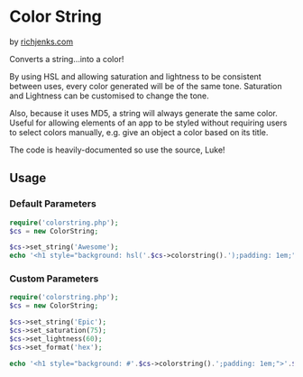 # Color String

by [richjenks.com](http://richjenks.com)

Converts a string…into a color!

By using HSL and allowing saturation and lightness to be consistent between uses, every color generated will be of the same tone. Saturation and Lightness can be customised to change the tone.

Also, because it uses MD5, a string will always generate the same color. Useful for allowing elements of an app to be styled without requiring users to select colors manually, e.g. give an object a color based on its title.

The code is heavily-documented so use the source, Luke!

## Usage

### Default Parameters

```php
require('colorstring.php');
$cs = new ColorString;

$cs->set_string('Awesome');
echo '<h1 style="background: hsl('.$cs->colorstring().');padding: 1em;">'.$cs->get_string().'</h1>';
```

### Custom Parameters

```php
require('colorstring.php');
$cs = new ColorString;

$cs->set_string('Epic');
$cs->set_saturation(75);
$cs->set_lightness(60);
$cs->set_format('hex');

echo '<h1 style="background: #'.$cs->colorstring().';padding: 1em;">'.$cs->get_string().'</h1>';
```
